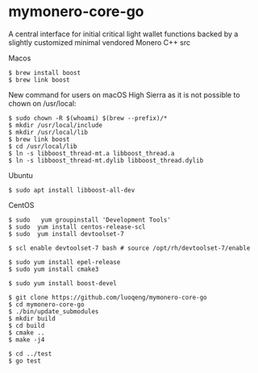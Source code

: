 # mymonero-core-go
A central interface for initial critical light wallet functions backed by a slightly customized minimal vendored Monero C++ src

Macos
```
$ brew install boost
$ brew link boost
```

New command for users on macOS High Sierra as it is not possible to chown on /usr/local:
```
$ sudo chown -R $(whoami) $(brew --prefix)/*
$ mkdir /usr/local/include
$ mkdir /usr/local/lib
$ brew link boost
$ cd /usr/local/lib
$ ln -s libboost_thread-mt.a libboost_thread.a
$ ln -s libboost_thread-mt.dylib libboost_thread.dylib
```

Ubuntu
```
$ sudo apt install libboost-all-dev
```

CentOS
```
$ sudo   yum groupinstall 'Development Tools'
$ sudo  yum install centos-release-scl
$ sudo  yum install devtoolset-7

$ scl enable devtoolset-7 bash # source /opt/rh/devtoolset-7/enable

$ sudo yum install epel-release
$ sudo yum install cmake3

$ sudo yum install boost-devel
```

```
$ git clone https://github.com/luoqeng/mymonero-core-go
$ cd mymonero-core-go
$ ./bin/update_submodules
$ mkdir build
$ cd build
$ cmake ..
$ make -j4

$ cd ../test
$ go test
```
